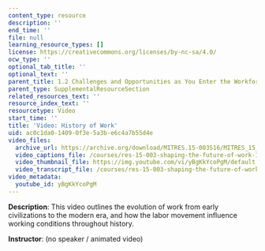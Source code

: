 ```yaml
---
content_type: resource
description: ''
end_time: ''
file: null
learning_resource_types: []
license: https://creativecommons.org/licenses/by-nc-sa/4.0/
ocw_type: ''
optional_tab_title: ''
optional_text: ''
parent_title: 1.2 Challenges and Opportunities as You Enter the Workforce
parent_type: SupplementalResourceSection
related_resources_text: ''
resource_index_text: ''
resourcetype: Video
start_time: ''
title: 'Video: History of Work'
uid: ac0c1da0-1409-0f3e-5a3b-e6c4a7b55d4e
video_files:
  archive_url: https://archive.org/download/MITRES.15-003S16/MITRES_15_003S16_1-2-2_360p.mp4
  video_captions_file: /courses/res-15-003-shaping-the-future-of-work-15-662x-spring-2016/6ad8b5c7fa52539ca14a1a6317dd1840_yBgKkYcoPgM.vtt
  video_thumbnail_file: https://img.youtube.com/vi/yBgKkYcoPgM/default.jpg
  video_transcript_file: /courses/res-15-003-shaping-the-future-of-work-15-662x-spring-2016/ebed3e7540101581b39c4c8f8cfe783d_yBgKkYcoPgM.pdf
video_metadata:
  youtube_id: yBgKkYcoPgM
---
```


**Description**: This video outlines the evolution of work from early civilizations to the modern era, and how the labor movement influence working conditions throughout history.

**Instructor**: (no speaker / animated video)

